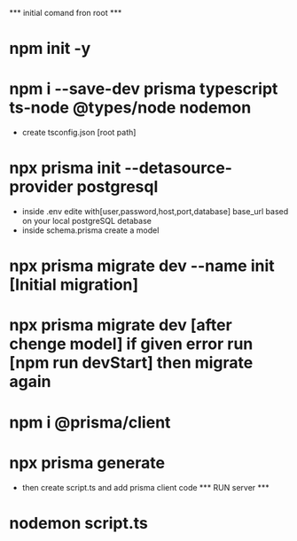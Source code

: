 *** initial comand fron root ***
# npm init -y
# npm i --save-dev prisma typescript ts-node @types/node nodemon
* create tsconfig.json [root path]
# npx prisma init --detasource-provider postgresql
* inside .env edite with[user,password,host,port,database] base_url based on your local postgreSQL detabase 
* inside schema.prisma create a model
# npx prisma migrate dev --name init [Initial migration]
# npx prisma migrate dev  [after chenge model] if given error run [npm run devStart] then migrate again
# npm i @prisma/client
# npx prisma generate
* then create script.ts and add prisma client code
*** RUN server ***
# nodemon script.ts

# 
#
#
#
#